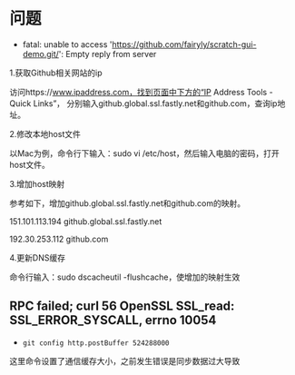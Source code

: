 #  问题

- fatal: unable to access 'https://github.com/fairyly/scratch-gui-demo.git/': Empty reply from server

1.获取Github相关网站的ip

访问https://www.ipaddress.com，找到页面中下方的“IP Address Tools - Quick Links”，
分别输入github.global.ssl.fastly.net和github.com，查询ip地址。

2.修改本地host文件

以Mac为例，命令行下输入：sudo vi /etc/host，然后输入电脑的密码，打开host文件。

3.增加host映射

参考如下，增加github.global.ssl.fastly.net和github.com的映射。

151.101.113.194 github.global.ssl.fastly.net

192.30.253.112 github.com

4.更新DNS缓存

命令行输入：sudo dscacheutil -flushcache，使增加的映射生效

##  RPC failed; curl 56 OpenSSL SSL_read: SSL_ERROR_SYSCALL, errno 10054

- `git config http.postBuffer 524288000`

这里命令设置了通信缓存大小，之前发生错误是同步数据过大导致
